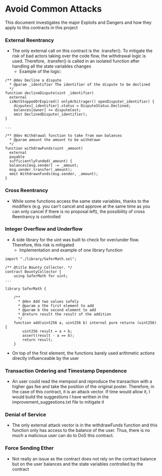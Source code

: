 # Avoid Common Attacks

This document investigates the major Exploits and Dangers and how they apply to this contracts in this project

### External Reentrancy
- The only external call on this contract is the .transfer(). To mitigate the risk of bad actors taking over the code flow, the withdrawal logic is used. Therefore, .transfer() is called in an isolated function after handling all the state variables changes
  * Example of the logic:
```solidity
/** @dev Decline a dispute
  * @param _identifier The identifier of the dispute to be declined
  */
function declineDispute(uint _identifier)
  external
  isNotStoppedOrExpired() onlyArbitrager() openDispute(_identifier) {
    disputes[_identifier].status = DisputeStatus.Declined;
    balances[owner] += disputeCost;
    emit DeclinedDispute(_identifier);
}

...

/** @dev Withdrawal function to take from own balances
  * @param amount the amount to be withdrawn
  */
function withdrawFunds(uint _amount)
  external
  payable
  sufficientlyFunded(_amount) {
  balances[msg.sender] -= _amount;
  msg.sender.transfer(_amount);
  emit WithdrawnFunds(msg.sender, _amount);
}
```

### Cross Reentrancy
- While some functions access the same state variables, thanks to the modifiers (e.g. you can't cancel and approve at the same time as you can only cancel if there is no proposal left), the possibility of cross Reentrancy is controlled

### Integer Overflow and Underflow
- A side library for the uint was built to check for over/under flow. Therefore, this risk is mitigated
  * Implementation and example of one library function
```solidity
import "./library/SaferMath.sol";

/** @title Bounty Collector. */
contract BountyCollector {
    using SaferMath for uint;
...

library SaferMath {

    /**
      * @dev Add two values safely
      * @param a the first element to add
      * @param b the second element to add
      * @return result the result of the addition
      */
    function add(uint256 a, uint256 b) internal pure returns (uint256) {
        uint256 result = a + b;
        assert(result - a == b);
        return result;
    }

```
- On top of the first element, the functions barely used arithmetic actions directly influenceable by the user

### Transaction Ordering and Timestamp Dependence
- An user could read the mempool and reproduce the transaction with a higher gas fee and take the position of the original poster. Therefore, in the case of this contract, it is an attack vector. If time would allow it, I would build the suggestions I have written in the improvement_suggestions.txt file to mitigate it

### Denial of Service
- The only external attack vector is in the withdrawFunds function and this function only has access to the balance of the user. Thus, there is no much a malicious user can do to DoS this contract.

### Force Sending Ether
- Not really an issue as the contract does not rely on the contract balance but on the user balances and the state variables controlled by the contract
